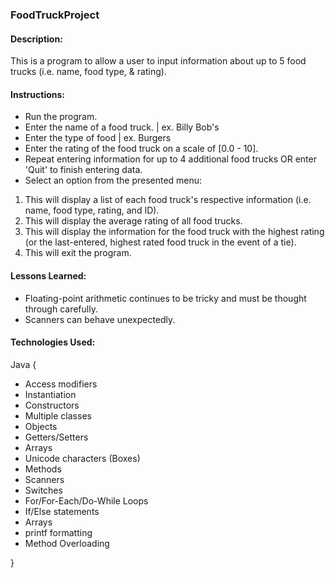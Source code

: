 ### FoodTruckProject

#### Description:
This is a program to allow a user to input information about up to 5 food trucks (i.e. name, food type, & rating).

#### Instructions:
- Run the program.
- Enter the name of a food truck. | ex. Billy Bob's
- Enter the type of food | ex. Burgers
- Enter the rating of the food truck on a scale of [0.0 - 10].
- Repeat entering information for up to 4 additional food trucks OR enter 'Quit' to finish entering data.
- Select an option from the presented menu:
1. This will display a list of each food truck's respective information (i.e. name, food type, rating, and ID).
2. This will display the average rating of all food trucks.
3. This will display the information for the food truck with the highest rating (or the last-entered, highest rated food truck in the event of a tie).
4. This will exit the program.

#### Lessons Learned:
- Floating-point arithmetic continues to be tricky and must be thought through carefully.
- Scanners can behave unexpectedly.

#### Technologies Used:
Java {

- Access modifiers
- Instantiation
- Constructors
- Multiple classes
- Objects
- Getters/Setters
- Arrays
- Unicode characters (Boxes)
- Methods
- Scanners
- Switches
- For/For-Each/Do-While Loops
- If/Else statements
- Arrays
- printf formatting
- Method Overloading

}

